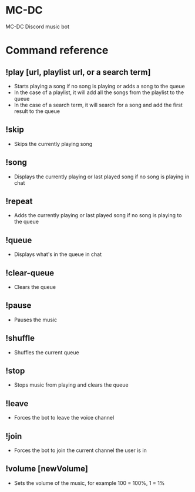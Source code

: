 # MC-DC
MC-DC Discord music bot

# Command reference

## !play [url, playlist url, or a search term]

- Starts playing a song if no song is playing or adds a song to the queue
- In the case of a playlist, it will add all the songs from the playlist to the queue
- In the case of a search term, it will search for a song and add the first result to the queue

## !skip

- Skips the currently playing song

## !song

- Displays the currently playing or last played song if no song is playing in chat

## !repeat

- Adds the currently playing or last played song if no song is playing to the queue

## !queue

- Displays what's in the queue in chat

## !clear-queue

- Clears the queue

## !pause

- Pauses the music

## !shuffle

- Shuffles the current queue

## !stop

- Stops music from playing and clears the queue

## !leave

- Forces the bot to leave the voice channel

## !join

- Forces the bot to join the current channel the user is in

## !volume [newVolume]

- Sets the volume of the music, for example 100 = 100%, 1 = 1%